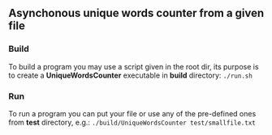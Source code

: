 ## Asynchonous unique words counter from a given file

### Build
To build a program you may use a script given in the root dir, its purpose is to create a __UniqueWordsCounter__ executable in __build__ directory:
`./run.sh`

### Run
To run a program you can put your file or use any of the pre-defined ones from __test__ directory, e.g.:
`./build/UniqueWordsCounter test/smallfile.txt`
